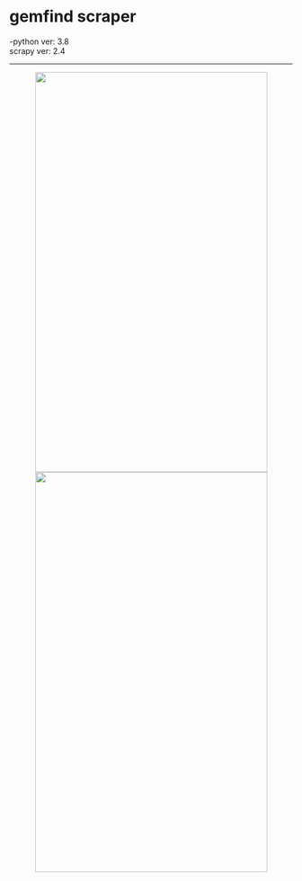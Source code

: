 # gemfind scraper

-python ver: 3.8
<br>
scrapy ver: 2.4

<hr>

<p align="center">
  <img src="../master/jahan.png" width="413" height="712">     
  <img src="../master/stuller.png" width="413" height="712">    
</p>


